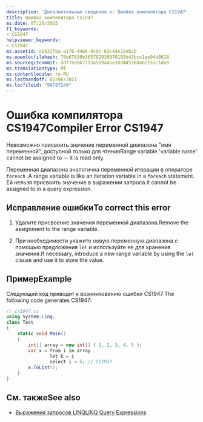 ```yaml
---
description: 'Дополнительные сведения о: Ошибка компилятора CS1947'
title: Ошибка компилятора CS1947
ms.date: 07/20/2015
f1_keywords:
- CS1947
helpviewer_keywords:
- CS1947
ms.assetid: e2822fba-a176-4466-9cdc-63c44e22ebcb
ms.openlocfilehash: 78e67630b365792938870195b43bcc1ee94d8618
ms.sourcegitcommit: ddf7edb67715a5b9a45e3dd44536dabc153c1de0
ms.translationtype: MT
ms.contentlocale: ru-RU
ms.lasthandoff: 02/06/2021
ms.locfileid: "99787244"
---
```

# <a name="compiler-error-cs1947"></a><span data-ttu-id="12605-103">Ошибка компилятора CS1947</span><span class="sxs-lookup"><span data-stu-id="12605-103">Compiler Error CS1947</span></span>

<span data-ttu-id="12605-104">Невозможно присвоить значение переменной диапазона "имя переменной", доступной только для чтения</span><span class="sxs-lookup"><span data-stu-id="12605-104">Range variable 'variable name' cannot be assigned to -- it is read only.</span></span>  
  
 <span data-ttu-id="12605-105">Переменная диапазона аналогична переменной итерации в операторе `foreach` .</span><span class="sxs-lookup"><span data-stu-id="12605-105">A range variable is like an iteration variable in a `foreach` statement.</span></span> <span data-ttu-id="12605-106">Ей нельзя присвоить значение в выражении запроса.</span><span class="sxs-lookup"><span data-stu-id="12605-106">It cannot be assigned to in a query expression.</span></span>  
  
## <a name="to-correct-this-error"></a><span data-ttu-id="12605-107">Исправление ошибки</span><span class="sxs-lookup"><span data-stu-id="12605-107">To correct this error</span></span>  
  
1. <span data-ttu-id="12605-108">Удалите присвоение значения переменной диапазона.</span><span class="sxs-lookup"><span data-stu-id="12605-108">Remove the assignment to the range variable.</span></span>  
  
2. <span data-ttu-id="12605-109">При необходимости укажите новую переменную диапазона с помощью предложения `let` и используйте ее для хранения значения.</span><span class="sxs-lookup"><span data-stu-id="12605-109">If necessary, introduce a new range variable by using the `let` clause and use it to store the value.</span></span>  
  
## <a name="example"></a><span data-ttu-id="12605-110">Пример</span><span class="sxs-lookup"><span data-stu-id="12605-110">Example</span></span>  

 <span data-ttu-id="12605-111">Следующий код приводит к возникновению ошибки CS1947:</span><span class="sxs-lookup"><span data-stu-id="12605-111">The following code generates CS1947:</span></span>  
  
```csharp  
// cs1947.cs  
using System.Linq;  
class Test  
{  
    static void Main()  
    {  
        int[] array = new int[] { 1, 2, 3, 4, 5 };  
        var x = from i in array  
                let k = i  
                select i = 5; // CS1947  
        x.ToList();  
    }  
}  
```  
  
## <a name="see-also"></a><span data-ttu-id="12605-112">См. также</span><span class="sxs-lookup"><span data-stu-id="12605-112">See also</span></span>

- [<span data-ttu-id="12605-113">Выражения запросов LINQ</span><span class="sxs-lookup"><span data-stu-id="12605-113">LINQ Query Expressions</span></span>](../linq/index.md)

